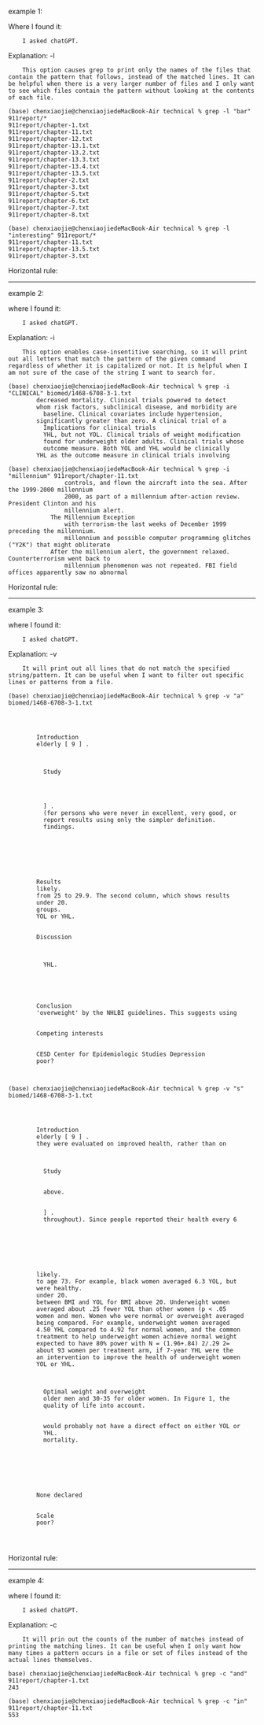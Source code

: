 example 1:

Where I found it: 

        I asked chatGPT.
        
Explanation: -l

        This option causes grep to print only the names of the files that contain the pattern that follows, instead of the matched lines. It can be helpful when there is a very larger number of files and I only want to see which files contain the pattern without looking at the contents of each file. 
        
        
```
(base) chenxiaojie@chenxiaojiedeMacBook-Air technical % grep -l "bar" 911report/*
911report/chapter-1.txt
911report/chapter-11.txt
911report/chapter-12.txt
911report/chapter-13.1.txt
911report/chapter-13.2.txt
911report/chapter-13.3.txt
911report/chapter-13.4.txt
911report/chapter-13.5.txt
911report/chapter-2.txt
911report/chapter-3.txt
911report/chapter-5.txt
911report/chapter-6.txt
911report/chapter-7.txt
911report/chapter-8.txt
```

```
(base) chenxiaojie@chenxiaojiedeMacBook-Air technical % grep -l "interesting" 911report/*
911report/chapter-11.txt
911report/chapter-13.5.txt
911report/chapter-3.txt
```
Horizontal rule:

---
example 2:

where I found it: 

        I asked chatGPT.
        
Explanation: -i 

        This option enables case-insentitive searching, so it will print out all letters that match the pattern of the given command  regardless of whether it is capitalized or not. It is helpful when I am not sure of the case of the string I want to search for. 
     
     
```
(base) chenxiaojie@chenxiaojiedeMacBook-Air technical % grep -i "CLINICAL" biomed/1468-6708-3-1.txt
        decreased mortality. Clinical trials powered to detect
        whom risk factors, subclinical disease, and morbidity are
          baseline. Clinical covariates include hypertension,
        significantly greater than zero. A clinical trial of a
          Implications for clinical trials
          YHL, but not YOL. Clinical trials of weight modification
          found for underweight older adults. Clinical trials whose
          outcome measure. Both YOL and YHL would be clinically
        YHL as the outcome measure in clinical trials involving
```

```
(base) chenxiaojie@chenxiaojiedeMacBook-Air technical % grep -i "millennium" 911report/chapter-11.txt   
                controls, and flown the aircraft into the sea. After the 1999-2000 millennium
                2000, as part of a millennium after-action review. President Clinton and his
                millennium alert.
            The Millennium Exception
                with terrorism-the last weeks of December 1999 preceding the millennium.
                millennium and possible computer programming glitches ("Y2K") that might obliterate
            After the millennium alert, the government relaxed. Counterterrorism went back to
                millennium phenomenon was not repeated. FBI field offices apparently saw no abnormal
```
Horizontal rule:

---

example 3:

where I found it: 

        I asked chatGPT.
        
Explanation: -v

        It will print out all lines that do not match the specified string/pattern. It can be useful when I want to filter out specific lines or patterns from a file.      
       
       
```
(base) chenxiaojie@chenxiaojiedeMacBook-Air technical % grep -v "a" biomed/1468-6708-3-1.txt   

  
    
      
        Introduction
        elderly [ 9 ] .
      
      
        
          Study
        
        
        
        
          ] .
          (for persons who were never in excellent, very good, or
          report results using only the simpler definition.
          findings.
        
        
        
        
        
      
      
        Results
        likely.
        from 25 to 29.9. The second column, which shows results
        under 20.
        groups.
        YOL or YHL.
      
      
        Discussion
        
        
        
          YHL.
        
        
        
      
      
        Conclusion
        'overweight' by the NHLBI guidelines. This suggests using
      
      
        Competing interests
      
      
        CESD Center for Epidemiologic Studies Depression
        poor?
      
    

```

```
(base) chenxiaojie@chenxiaojiedeMacBook-Air technical % grep -v "s" biomed/1468-6708-3-1.txt   

  
    
      
        Introduction
        elderly [ 9 ] .
        they were evaluated on improved health, rather than on
      
      
        
          Study
        
        
          above.
        
        
          ] .
          throughout). Since people reported their health every 6
        
        
        
        
        
      
      
        likely.
        to age 73. For example, black women averaged 6.3 YOL, but
        were healthy.
        under 20.
        between BMI and YOL for BMI above 20. Underweight women
        averaged about .25 fewer YOL than other women (p < .05
        women and men. Women who were normal or overweight averaged
        being compared. For example, underweight women averaged
        4.50 YHL compared to 4.92 for normal women, and the common
        treatment to help underweight women achieve normal weight
        expected to have 80% power with N = (1.96+.84) 2/.29 2=
        about 93 women per treatment arm, if 7-year YHL were the
        an intervention to improve the health of underweight women
        YOL or YHL.
      
      
        
          Optimal weight and overweight
          older men and 30-35 for older women. In Figure 1, the
          quality of life into account.
        
        
          would probably not have a direct effect on either YOL or
          YHL.
          mortality.
        
        
        
      
      
      
      
        None declared
      
      
        Scale
        poor?
      
    
  
```
Horizontal rule:

---
example 4:

where I found it: 

        I asked chatGPT.
        
Explanation: -c

        It will prin out the counts of the number of matches instead of printing the matching lines. It can be useful when I only want how many times a pattern occurs in a file or set of files instead of the actual lines themselves.
        
        
```
base) chenxiaojie@chenxiaojiedeMacBook-Air technical % grep -c "and" 911report/chapter-1.txt
243
```

```
(base) chenxiaojie@chenxiaojiedeMacBook-Air technical % grep -c "in" 911report/chapter-11.txt
553
```

                
